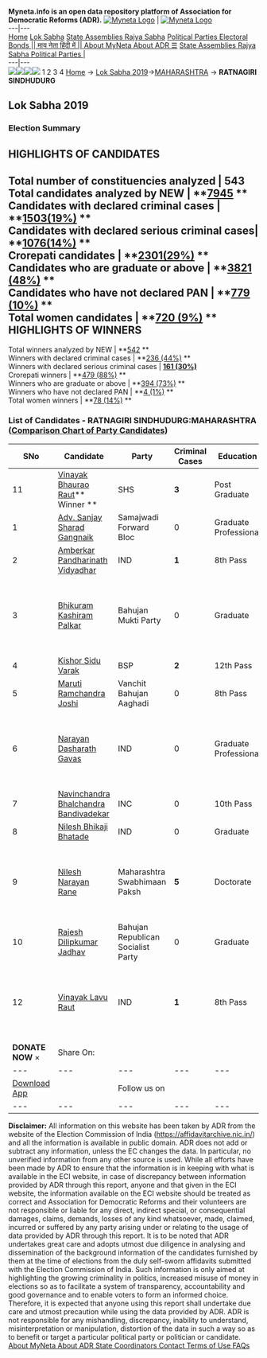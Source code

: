 **Myneta.info is an open data repository platform of Association for Democratic Reforms (ADR).**
[![Myneta Logo](https://www.myneta.info/lib/img/myneta-logo.png)](https://www.myneta.info/) | [![Myneta Logo](https://www.myneta.info/lib/img/adr-logo.png)](https://adrindia.org)  
---|---  
[Home](https://www.myneta.info/) [Lok Sabha](https://www.myneta.info/#ls "Lok Sabha") [ State Assemblies ](https://www.myneta.info/#sa "State Assemblies") [Rajya Sabha](https://www.myneta.info/#rs "Rajya Sabha") [Political Parties ](https://www.myneta.info/party "Political Parties") [ Electoral Bonds ](https://www.myneta.info/electoral_bonds "Electoral Bonds") [ || माय नेता हिंदी में || ](https://translate.google.co.in/translate?prev=hp&hl=en&js=y&u=www.myneta.info&sl=en&tl=hi&history_state0=) [ About MyNeta ](https://adrindia.org/content/about-myneta) [ About ADR ](https://adrindia.org/about-adr/who-we-are) [☰](javascript:void\(0\))
[ State Assemblies ](https://www.myneta.info/#sa "State Assemblies") [ Rajya Sabha ](https://www.myneta.info/#rs "Rajya Sabha") [ Political Parties ](https://www.myneta.info/party "Political Parties")
|   
---|---  
![](https://www.myneta.info/lib/img/banner/banner-1.png)![](https://www.myneta.info/lib/img/banner/banner-2.png)![](https://www.myneta.info/lib/img/banner/banner-3.png)![](https://www.myneta.info/lib/img/banner/banner-4.png)
1  2  3  4 
[Home](https://www.myneta.info/) → [Lok Sabha 2019](https://www.myneta.info/LokSabha2019/)→[MAHARASHTRA](https://www.myneta.info/LokSabha2019/index.php?action=show_constituencies&state_id=46) → **RATNAGIRI SINDHUDURG**
### 
## Lok Sabha 2019
###  Election Summary 
HIGHLIGHTS OF CANDIDATES  
---  
Total number of constituencies analyzed |  543   
Total candidates analyzed by NEW | **[7945](https://www.myneta.info/LokSabha2019/index.php?action=summary&subAction=candidates_analyzed&sort=candidate#summary) **  
Candidates with declared criminal cases | **[1503(19%)](https://www.myneta.info/LokSabha2019/index.php?action=summary&subAction=crime&sort=candidate#summary) **  
Candidates with declared serious criminal cases| **[1076(14%)](https://www.myneta.info/LokSabha2019/index.php?action=summary&subAction=serious_crime&sort=candidate#summary) **  
Crorepati candidates | **[2301(29%)](https://www.myneta.info/LokSabha2019/index.php?action=summary&subAction=crorepati&sort=candidate#summary) **  
Candidates who are graduate or above | **[3821 (48%)](https://www.myneta.info/LokSabha2019/index.php?action=summary&subAction=education&sort=candidate#summary) **  
Candidates who have not declared PAN | **[779 (10%)](https://www.myneta.info/LokSabha2019/index.php?action=summary&subAction=without_pan&sort=candidate#summary) **  
Total women candidates | **[720 (9%)](https://www.myneta.info/LokSabha2019/index.php?action=summary&subAction=women_candidate&sort=candidate#summary) **  
HIGHLIGHTS OF WINNERS  
---  
Total winners analyzed by NEW | **[542](https://www.myneta.info/LokSabha2019/index.php?action=summary&subAction=winner_analyzed&sort=candidate#summary) **  
Winners with declared criminal cases | **[236 (44%)](https://www.myneta.info/LokSabha2019/index.php?action=summary&subAction=winner_crime&sort=candidate#summary) **  
Winners with declared serious criminal cases | **[161 (30%)](https://www.myneta.info/LokSabha2019/index.php?action=summary&subAction=winner_serious_crime&sort=candidate#summary)**  
Crorepati winners | **[479 (88%)](https://www.myneta.info/LokSabha2019/index.php?action=summary&subAction=winner_crorepati&sort=candidate#summary) **  
Winners who are graduate or above | **[394 (73%)](https://www.myneta.info/LokSabha2019/index.php?action=summary&subAction=winner_education&sort=candidate#summary) **  
Winners who have not declared PAN | **[4 (1%)](https://www.myneta.info/LokSabha2019/index.php?action=summary&subAction=winner_without_pan&sort=candidate#summary) **  
Total women winners | **[78 (14%)](https://www.myneta.info/LokSabha2019/index.php?action=summary&subAction=winner_women&sort=candidate#summary) **  
### List of Candidates - RATNAGIRI SINDHUDURG:MAHARASHTRA ([Comparison Chart of Party Candidates](https://www.myneta.info/LokSabha2019/comparisonchart.php?constituency_id=714))
SNo | Candidate| Party| Criminal Cases| Education| Age| Total Assets| Liabilities  
---|---|---|---|---|---|---|---  
11  | [Vinayak Bhaurao Raut](https://www.myneta.info/LokSabha2019/candidate.php?candidate_id=7775)** Winner ** | SHS | **3** | Post Graduate| 65 | Rs 5,06,60,534 ~ 5 Crore+ | Rs 28,30,000 ~ 28 Lacs+  
1  | [Adv. Sanjay Sharad Gangnaik](https://www.myneta.info/LokSabha2019/candidate.php?candidate_id=8763) | Samajwadi Forward Bloc | 0 | Graduate Professional| 51 | Rs 1,18,29,351 ~ 1 Crore+ | Rs 0 ~   
2  | [Amberkar Pandharinath Vidyadhar](https://www.myneta.info/LokSabha2019/candidate.php?candidate_id=10740) | IND | **1** | 8th Pass| 39 | Rs 56,21,192 ~ 56 Lacs+ | Rs 0 ~   
3  | [Bhikuram Kashiram Palkar](https://www.myneta.info/LokSabha2019/candidate.php?candidate_id=8764) | Bahujan Mukti Party | 0 | Graduate| 63 | ![](https://myneta.info/image_v2.php?myneta_folder=LokSabha2019&candidate_id=8764&col=ta) | ![](https://myneta.info/image_v2.php?myneta_folder=LokSabha2019&candidate_id=8764&col=lia)  
4  | [Kishor Sidu Varak](https://www.myneta.info/LokSabha2019/candidate.php?candidate_id=7995) | BSP | **2** | 12th Pass| 29 | Rs 9,24,800 ~ 9 Lacs+ | Rs 1,60,000 ~ 1 Lacs+  
5  | [Maruti Ramchandra Joshi](https://www.myneta.info/LokSabha2019/candidate.php?candidate_id=8760) | Vanchit Bahujan Aaghadi | 0 | 8th Pass| 74 | Rs 34,93,826 ~ 34 Lacs+ | Rs 0 ~   
6  | [Narayan Dasharath Gavas](https://www.myneta.info/LokSabha2019/candidate.php?candidate_id=10741) | IND | 0 | Graduate Professional| 41 | ![](https://myneta.info/image_v2.php?myneta_folder=LokSabha2019&candidate_id=10741&col=ta) | ![](https://myneta.info/image_v2.php?myneta_folder=LokSabha2019&candidate_id=10741&col=lia)  
7  | [Navinchandra Bhalchandra Bandivadekar](https://www.myneta.info/LokSabha2019/candidate.php?candidate_id=8758) | INC | 0 | 10th Pass| 62 | Rs 12,45,20,857 ~ 12 Crore+ | Rs 1,68,20,672 ~ 1 Crore+  
8  | [Nilesh Bhikaji Bhatade](https://www.myneta.info/LokSabha2019/candidate.php?candidate_id=10742) | IND | 0 | Graduate| 28 | Rs 3,16,000 ~ 3 Lacs+ | Rs 0 ~   
9  | [Nilesh Narayan Rane](https://www.myneta.info/LokSabha2019/candidate.php?candidate_id=8759) | Maharashtra Swabhimaan Paksh | **5** | Doctorate| 38 | ![](https://myneta.info/image_v2.php?myneta_folder=LokSabha2019&candidate_id=8759&col=ta) | ![](https://myneta.info/image_v2.php?myneta_folder=LokSabha2019&candidate_id=8759&col=lia)  
10  | [Rajesh Dilipkumar Jadhav](https://www.myneta.info/LokSabha2019/candidate.php?candidate_id=8762) | Bahujan Republican Socialist Party | 0 | Graduate| 33 | Rs 2,02,000 ~ 2 Lacs+ | Rs 0 ~   
12  | [Vinayak Lavu Raut](https://www.myneta.info/LokSabha2019/candidate.php?candidate_id=10743) | IND | **1** | 8th Pass| 48 | ![](https://myneta.info/image_v2.php?myneta_folder=LokSabha2019&candidate_id=10743&col=ta) | ![](https://myneta.info/image_v2.php?myneta_folder=LokSabha2019&candidate_id=10743&col=lia)  
|  **DONATE NOW** × |  Share On:  | [](https://api.whatsapp.com/send?text=https%3A%2F%2Fmyneta.info%2Fpunjab2022%2Findex.php%3Faction%3Dshow_constituencies%26state_id%3D19) | [](https://www.facebook.com/sharer/sharer.php?u=https%3A%2F%2Fmyneta.info%2Fpunjab2022%2Findex.php%3Faction%3Dshow_constituencies%26state_id%3D19) | [](https://twitter.com/share?url=https%3A%2F%2Fmyneta.info%2Fpunjab2022%2Findex.php%3Faction%3Dshow_constituencies%26state_id%3D19)  
---|---|---|---|---  
| [ Download App ](https://play.google.com/store/apps/details?id=com.webrosoft.myneta1&pcampaignid=pcampaignidMKT-Other-global-all-co-prtnr-py-PartBadge-Mar2515-1) | [](https://play.google.com/store/apps/details?id=com.webrosoft.myneta1&pcampaignid=pcampaignidMKT-Other-global-all-co-prtnr-py-PartBadge-Mar2515-1) |  Follow us on  | [](https://www.facebook.com/adrindia.org/) | [](https://twitter.com/adrspeaks) | [](https://groups.google.com/g/national-election-watch?hl=en&pli=1) | [](https://www.instagram.com/adrspeaks/) | [](https://www.youtube.com/user/adrspeaks) | [](https://sharechat.com/profile/adrspeaks)  
---|---|---|---|---|---|---|---|---  
**Disclaimer:** All information on this website has been taken by ADR from the website of the Election Commission of India (https://affidavitarchive.nic.in/) and all the information is available in public domain. ADR does not add or subtract any information, unless the EC changes the data. In particular, no unverified information from any other source is used. While all efforts have been made by ADR to ensure that the information is in keeping with what is available in the ECI website, in case of discrepancy between information provided by ADR through this report, anyone and that given in the ECI website, the information available on the ECI website should be treated as correct and Association for Democratic Reforms and their volunteers are not responsible or liable for any direct, indirect special, or consequential damages, claims, demands, losses of any kind whatsoever, made, claimed, incurred or suffered by any party arising under or relating to the usage of data provided by ADR through this report. It is to be noted that ADR undertakes great care and adopts utmost due diligence in analysing and dissemination of the background information of the candidates furnished by them at the time of elections from the duly self-sworn affidavits submitted with the Election Commission of India. Such information is only aimed at highlighting the growing criminality in politics, increased misuse of money in elections so as to facilitate a system of transparency, accountability and good governance and to enable voters to form an informed choice. Therefore, it is expected that anyone using this report shall undertake due care and utmost precaution while using the data provided by ADR. ADR is not responsible for any mishandling, discrepancy, inability to understand, misinterpretation or manipulation, distortion of the data in such a way so as to benefit or target a particular political party or politician or candidate. 
[ About MyNeta ](https://adrindia.org/content/about-myneta) [ About ADR ](https://adrindia.org/about-adr/who-we-are) [ State Coordinators ](https://adrindia.org/about-adr/state-coordinators) [ Contact ](https://adrindia.org/contact-us) [ Terms of Use ](https://adrindia.org/content/adr-terms-use) [ FAQs ](https://adrindia.org/content/faqs)
